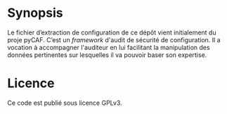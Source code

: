 # Synopsis

Le fichier d’extraction de configuration de ce dépôt vient initialement du proje pyCAF. C’est un *framework* d'audit de sécurité de configuration. Il a vocation à accompagner l'auditeur en lui facilitant la manipulation des données pertinentes sur lesquelles il va pouvoir baser son expertise.

# Licence
Ce code est publié sous licence GPLv3.
